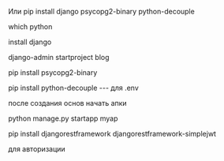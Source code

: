Или pip install django psycopg2-binary python-decouple

which python 

install django

django-admin startproject blog

pip install psycopg2-binary

pip install python-decouple --- для .env


после создания основ начать апки

python manage.py startapp myap

pip install djangorestframework djangorestframework-simplejwt

для авторизации
